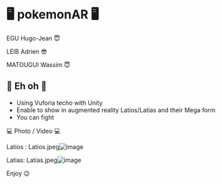 # 🖥️ pokemonAR 🖥️

EGU Hugo-Jean 😇

LEIB Adrien 😎

MATOUGUI Wassim 😇


## 📖 Eh oh 📖 

- Using Vuforia techo with Unity
- Enable to show in augmented reality Latios/Latias and their Mega form
- You can fight 

💻 Photo / Video 💻

Latios :
Latios.jpeg![image](https://user-images.githubusercontent.com/12957553/115159127-f3727a00-a091-11eb-8f3f-a8acd9483cef.png)

Latias:
Latias.jpeg![image](https://user-images.githubusercontent.com/12957553/115159132-fa998800-a091-11eb-9e26-34d9f0c969f1.png)


Enjoy 😉 
